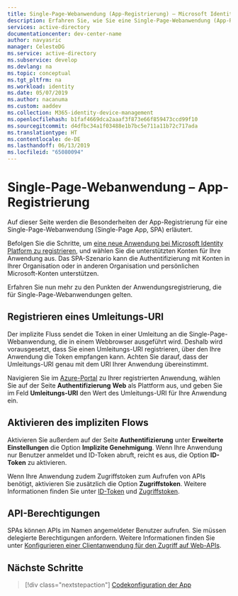```yaml
---
title: Single-Page-Webanwendung (App-Registrierung) – Microsoft Identity Platform
description: Erfahren Sie, wie Sie eine Single-Page-Webanwendung (App-Registrierung) erstellen.
services: active-directory
documentationcenter: dev-center-name
author: navyasric
manager: CelesteDG
ms.service: active-directory
ms.subservice: develop
ms.devlang: na
ms.topic: conceptual
ms.tgt_pltfrm: na
ms.workload: identity
ms.date: 05/07/2019
ms.author: nacanuma
ms.custom: aaddev
ms.collection: M365-identity-device-management
ms.openlocfilehash: b1faf4669dca2aaaf3f873e66f859473ccd99f10
ms.sourcegitcommit: d4dfbc34a1f03488e1b7bc5e711a11b72c717ada
ms.translationtype: HT
ms.contentlocale: de-DE
ms.lasthandoff: 06/13/2019
ms.locfileid: "65080094"
---
```

# <a name="single-page-application---app-registration"></a>Single-Page-Webanwendung – App-Registrierung

Auf dieser Seite werden die Besonderheiten der App-Registrierung für eine Single-Page-Webanwendung (Single-Page App, SPA) erläutert.

Befolgen Sie die Schritte, um [eine neue Anwendung bei Microsoft Identity Platform zu registrieren](quickstart-register-app.md), und wählen Sie die unterstützten Konten für Ihre Anwendung aus. Das SPA-Szenario kann die Authentifizierung mit Konten in Ihrer Organisation oder in anderen Organisation und persönlichen Microsoft-Konten unterstützen.

Erfahren Sie nun mehr zu den Punkten der Anwendungsregistrierung, die für Single-Page-Webanwendungen gelten.

## <a name="register-a-redirect-uri"></a>Registrieren eines Umleitungs-URI

Der implizite Fluss sendet die Token in einer Umleitung an die Single-Page-Webanwendung, die in einem Webbrowser ausgeführt wird. Deshalb wird vorausgesetzt, dass Sie einen Umleitungs-URI registrieren, über den Ihre Anwendung die Token empfangen kann. Achten Sie darauf, dass der Umleitungs-URI genau mit dem URI Ihrer Anwendung übereinstimmt.

Navigieren Sie im [Azure-Portal](https://go.microsoft.com/fwlink/?linkid=2083908) zu Ihrer registrierten Anwendung, wählen Sie auf der Seite **Authentifizierung** **Web** als Plattform aus, und geben Sie im Feld **Umleitungs-URI** den Wert des Umleitungs-URI für Ihre Anwendung ein.

## <a name="enable-the-implicit-flow"></a>Aktivieren des impliziten Flows

Aktivieren Sie außerdem auf der Seite **Authentifizierung** unter **Erweiterte Einstellungen** die Option **Implizite Genehmigung**. Wenn Ihre Anwendung nur Benutzer anmeldet und ID-Token abruft, reicht es aus, die Option **ID-Token** zu aktivieren.

Wenn Ihre Anwendung zudem Zugriffstoken zum Aufrufen von APIs benötigt, aktivieren Sie zusätzlich die Option **Zugriffstoken**. Weitere Informationen finden Sie unter [ID-Token](./id-tokens.md) und [Zugriffstoken](./access-tokens.md).

## <a name="api-permissions"></a>API-Berechtigungen

SPAs können APIs im Namen angemeldeter Benutzer aufrufen. Sie müssen delegierte Berechtigungen anfordern. Weitere Informationen finden Sie unter [Konfigurieren einer Clientanwendung für den Zugriff auf Web-APIs](quickstart-configure-app-access-web-apis.md#add-permissions-to-access-web-apis).

## <a name="next-steps"></a>Nächste Schritte

> [!div class="nextstepaction"]
> [Codekonfiguration der App](scenario-spa-app-configuration.md)

